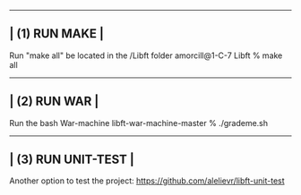 
-------------------------------------------------------------------------------------
|                                   (1) RUN MAKE                                    |
-------------------------------------------------------------------------------------- 
 
Run "make all" be located in the /Libft folder
amorcill@1-C-7 Libft % make all


-------------------------------------------------------------------------------------
|                                    (2) RUN WAR                                    |
-------------------------------------------------------------------------------------- 
 
Run the bash War-machine
libft-war-machine-master % ./grademe.sh


-------------------------------------------------------------------------------------
|                                    (3) RUN UNIT-TEST                              |
-------------------------------------------------------------------------------------- 
 
 Another option to test the project:
https://github.com/alelievr/libft-unit-test


